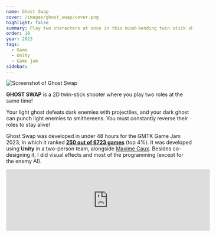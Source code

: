 ```yaml
---
name: Ghost Swap
cover: /images/ghost_swap/cover.png
highlight: false
summary: Play two characters at once in this mind-bending twin stick shooter! Ranked top 4% at the GMTK Game Jam 2023.
order: 10
year: 2023
tags:
  - Game
  - Unity
  - Game jam
sidebar:
---
```


![Screenshot of Ghost Swap](/images/ghost_swap/screenshot.png)

**GHOST SWAP** is a 2D twin-stick shooter where you play two roles at the same time! 

Your light ghost defeats dark enemies with projectiles, and your dark ghost can punch light enemies to smithereens. You must constantly reverse their roles to stay alive!

Ghost Swap was developed in under 48 hours for the GMTK Game Jam 2023, in which it ranked **[250 out of 6723 games](https://itch.io/jam/gmtk-2023/rate/2159984)** (top 4%). It was developed using **Unity** in a two-person team, alongside [Maxime Caux](https://maximecaux.com/). Besides co-designing it, I did visual effects and most of the programming (except for the enemy AI).

<iframe title="Ghost Swap itch.io page" frameborder="0" src="https://itch.io/embed/2159984?linkback=true&amp;bg_color=ffffff&amp;fg_color=222222&amp;link_color=eb3aae&amp;border_color=424342" width="552" height="167"><a href="https://moonsheep.itch.io/ghost-swap">GHOST SWAP by Francisco Cunha, Maxime Caux</a></iframe>
